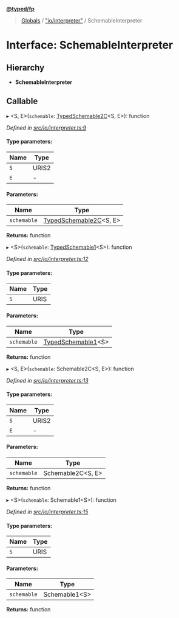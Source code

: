 **[@typed/fp](../README.md)**

> [Globals](../globals.md) / ["io/interpreter"](../modules/_io_interpreter_.md) / SchemableInterpreter

# Interface: SchemableInterpreter

## Hierarchy

* **SchemableInterpreter**

## Callable

▸ \<S, E>(`schemable`: [TypedSchemable2C](_io_typedschemable_.typedschemable2c.md)\<S, E>): function

*Defined in [src/io/interpreter.ts:9](https://github.com/TylorS/typed-fp/blob/f27ba3e/src/io/interpreter.ts#L9)*

#### Type parameters:

Name | Type |
------ | ------ |
`S` | URIS2 |
`E` | - |

#### Parameters:

Name | Type |
------ | ------ |
`schemable` | [TypedSchemable2C](_io_typedschemable_.typedschemable2c.md)\<S, E> |

**Returns:** function

▸ \<S>(`schemable`: [TypedSchemable1](_io_typedschemable_.typedschemable1.md)\<S>): function

*Defined in [src/io/interpreter.ts:12](https://github.com/TylorS/typed-fp/blob/f27ba3e/src/io/interpreter.ts#L12)*

#### Type parameters:

Name | Type |
------ | ------ |
`S` | URIS |

#### Parameters:

Name | Type |
------ | ------ |
`schemable` | [TypedSchemable1](_io_typedschemable_.typedschemable1.md)\<S> |

**Returns:** function

▸ \<S, E>(`schemable`: Schemable2C\<S, E>): function

*Defined in [src/io/interpreter.ts:13](https://github.com/TylorS/typed-fp/blob/f27ba3e/src/io/interpreter.ts#L13)*

#### Type parameters:

Name | Type |
------ | ------ |
`S` | URIS2 |
`E` | - |

#### Parameters:

Name | Type |
------ | ------ |
`schemable` | Schemable2C\<S, E> |

**Returns:** function

▸ \<S>(`schemable`: Schemable1\<S>): function

*Defined in [src/io/interpreter.ts:15](https://github.com/TylorS/typed-fp/blob/f27ba3e/src/io/interpreter.ts#L15)*

#### Type parameters:

Name | Type |
------ | ------ |
`S` | URIS |

#### Parameters:

Name | Type |
------ | ------ |
`schemable` | Schemable1\<S> |

**Returns:** function
